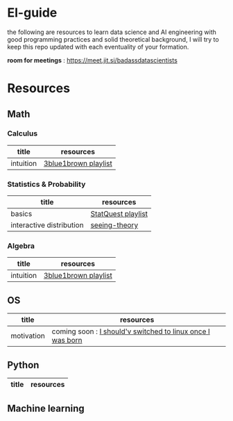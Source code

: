 # El-guide
the following are resources to learn data science and AI engineering with good programming practices and solid theoretical background,  I will try to keep this repo updated with each eventuality of your formation.

**room for meetings** : https://meet.jit.si/badassdatascientists

# Resources 
## Math

### Calculus
|title|resources|
|-----|---------|
|intuition|[3blue1brown playlist](https://www.youtube.com/watch?v=WUvTyaaNkzM&list=PLZHQObOWTQDMsr9K-rj53DwVRMYO3t5Yr)|

### Statistics & Probability
|title|resources|
|-----|---------|
|basics|[StatQuest playlist](https://www.youtube.com/watch?v=qBigTkBLU6g&list=PLblh5JKOoLUK0FLuzwntyYI10UQFUhsY9)|
|interactive distribution|[seeing-theory](https://seeing-theory.brown.edu/probability-distributions/index.html)|


### Algebra
|title|resources|
|-----|---------|
|intuition|[3blue1brown playlist](https://www.youtube.com/watch?v=fNk_zzaMoSs&list=PLZHQObOWTQDPD3MizzM2xVFitgF8hE_ab)|

## OS
|title|resources|
|-----|---------|
|motivation|coming soon : [I should'v switched to linux once I was born]()|
 
## Python 
|title|resources|
|-----|---------|

## Machine learning
